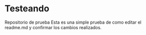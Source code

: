 # Testeando
Repositorio de prueba
Esta es una simple prueba de como editar el readme.md y confirmar los cambios realizados.
